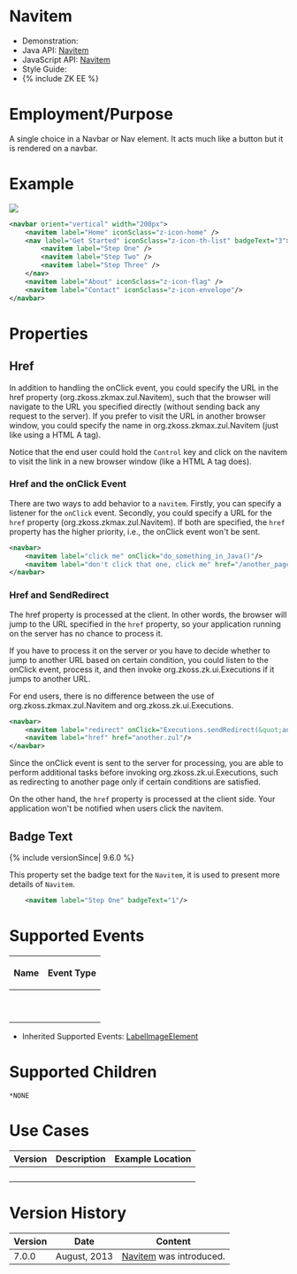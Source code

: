 

# Navitem

- Demonstration:
- Java API:
  [Navitem](http://www.zkoss.org/javadoc/latest/zk/org/zkoss/zkmax/zul/Navitem.html)
- JavaScript API:
  [Navitem](http://www.zkoss.org/javadoc/latest/jsdoc/zkmax/nav/Navitem.html)
- Style Guide:
- {% include ZK EE %}

# Employment/Purpose

A single choice in a Navbar or Nav element. It acts much like a button
but it is rendered on a navbar.

# Example

![](ZKComRef_Nav.png)

``` xml
<navbar orient="vertical" width="200px">
    <navitem label="Home" iconSclass="z-icon-home" />
    <nav label="Get Started" iconSclass="z-icon-th-list" badgeText="3">
        <navitem label="Step One" />
        <navitem label="Step Two" />
        <navitem label="Step Three" />
    </nav>
    <navitem label="About" iconSclass="z-icon-flag" />
    <navitem label="Contact" iconSclass="z-icon-envelope"/>
</navbar>
```

# Properties

## Href

In addition to handling the onClick event, you could specify the URL in
the href property
(<javadoc method="setHref(java.lang.String)">org.zkoss.zkmax.zul.Navitem</javadoc>),
such that the browser will navigate to the URL you specified directly
(without sending back any request to the server). If you prefer to visit
the URL in another browser window, you could specify the name in
<javadoc method="setTarget(java.lang.String)">org.zkoss.zkmax.zul.Navitem</javadoc>
(just like using a HTML A tag).

Notice that the end user could hold the `Control` key and click on the
navitem to visit the link in a new browser window (like a HTML A tag
does).

### Href and the onClick Event

There are two ways to add behavior to a `navitem`. Firstly, you can
specify a listener for the `onClick` event. Secondly, you could specify
a URL for the `href` property
(<javadoc method="setHref(java.lang.String)">org.zkoss.zkmax.zul.Navitem</javadoc>).
If both are specified, the `href` property has the higher priority,
i.e., the onClick event won't be sent.

``` xml
<navbar>
    <navitem label="click me" onClick="do_something_in_Java()"/>
    <navitem label="don't click that one, click me" href="/another_page.zul"/>
</navbar>
```

### Href and SendRedirect

The href property is processed at the client. In other words, the
browser will jump to the URL specified in the `href` property, so your
application running on the server has no chance to process it.

If you have to process it on the server or you have to decide whether to
jump to another URL based on certain condition, you could listen to the
onClick event, process it, and then invoke
<javadoc method="sendRedirect(java.lang.String)">org.zkoss.zk.ui.Executions</javadoc>
if it jumps to another URL.

For end users, there is no difference between the use of
<javadoc method="setHref(java.lang.String)">org.zkoss.zkmax.zul.Navitem</javadoc>
and
<javadoc method="sendRedirect(java.lang.String)">org.zkoss.zk.ui.Executions</javadoc>.

``` xml
<navbar>        
    <navitem label="redirect" onClick="Executions.sendRedirect(&quot;another.zul&quot;)"/>
    <navitem label="href" href="another.zul"/>
</navbar>
```

Since the onClick event is sent to the server for processing, you are
able to perform additional tasks before invoking
<javadoc method="sendRedirect(java.lang.String)">org.zkoss.zk.ui.Executions</javadoc>,
such as redirecting to another page only if certain conditions are
satisfied.

On the other hand, the `href` property is processed at the client side.
Your application won't be notified when users click the navitem.

## Badge Text

{% include versionSince\| 9.6.0 %}

This property set the badge text for the `Navitem`, it is used to
present more details of `Navitem`.

``` xml
    <navitem label="Step One" badgeText="1"/>
```

# Supported Events

<table>
<thead>
<tr class="header">
<th><center>
<p>Name</p>
</center></th>
<th><center>
<p>Event Type</p>
</center></th>
</tr>
</thead>
<tbody>
<tr class="odd">
<td><p> </p></td>
<td><p> </p></td>
</tr>
</tbody>
</table>

- Inherited Supported Events: [
  LabelImageElement](ZK_Component_Reference/Base_Components/LabelImageElement#Supported_Events)

# Supported Children

`*NONE`

# Use Cases

| Version | Description | Example Location |
|---------|-------------|------------------|
|         |             |                  |

# Version History



| Version | Date         | Content                                                                                            |
|---------|--------------|----------------------------------------------------------------------------------------------------|
| 7.0.0   | August, 2013 | [Navitem](http://www.zkoss.org/javadoc/latest/zk/org/zkoss/zkmax/zul/Navitem.html) was introduced. |


